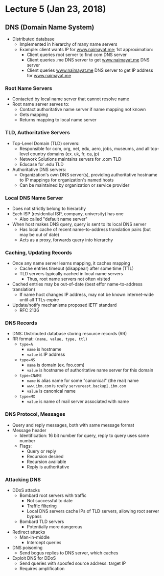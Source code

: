 # Lecture 5 (Jan 23, 2018)
## DNS (Domain Name System)
* Distributed database
  * Implemented in hierarchy of many name servers
  * Example: client wants IP for www.naimayat.me; 1st approximation:
    * Client queries root server to find com DNS server
    * Client queries .me DNS server to get  www.naimayat.me DNS server
    * Client queries www.naimayat.me DNS server to get IP address for www.naimayat.me
### Root Name Servers
* Contacted by local name server that cannot resolve name
* Root name server serves to:
  * Contact authoritative name server if name mapping not known
  * Gets mapping
  * Returns mapping to local name server
### TLD, Authoritative Servers
* Top-Level Domain (TLD) servers:
  * Responsible for com, org, net, edu, aero, jobs, museums, and all top-level country domains (ex. uk, fr, ca, jp)
  * Network Solutions maintains servers for .com TLD
  * Educase for .edu TLD
* Authoritative DNS servers:
  * Organization's own DNS server(s), providing authoritative hostname to IP mappings for organization's named hosts
  * Can be maintained by organization or service provider
### Local DNS Name Server
* Does not strictly belong to hierarchy
* Each ISP (residential ISP, company, university) has one
  * Also called "default name server"
* When host makes DNS query, query is sent to its local DNS server
  * Has local cache of recent name-to-address translation pairs (but may be out of date)
  * Acts as a proxy, forwards query into hierarchy 
### Caching, Updating Records
* Once any name server learns mapping, it caches mapping
  * Cache entries timeout (disappear) after some time (TTL)
  * TLD servers typically cached in local name servers
    * Thus, root name servers not often visited
* Cached entries may be out-of-date (best effor name-to-address translation)
  * If name host changes IP address, may not be known internet-wide until all TTLs expire
* Update/notify mechanisms proposed IETF standard
  * RFC 2136
### DNS Records
* DNS: Distributed database storing resource records (RR)
* RR format: `(name, value, type, ttl)`
  * `type=A`
    * `name` is hostname
    * `value` is IP address
  * `type=NS`
    * `name` is domain (ex. foo.com)
    * `value` is hostname of authoritative name server for this domain
  * `type=CNAME`
    * `name` is alias name for some "canonical" (the real) name
    * `www.ibm.com` is really `servereast.backup2.ibm.com`
    * `value` is canonical name
  * `type=MX`
    * `value` is name of mail server associated with name
### DNS Protocol, Messages
* Query and reply messages, both with same message format
* Message header
  * Identification: 16 bit number for query, reply to query uses same number
  * Flags:
    * Query or reply
    * Recursion desired
    * Recursion available
    * Reply is authoritative
### Attacking DNS
* DDoS attacks
  * Bombard root servers with traffic
    * Not successful to date
    * Traffic filtering
    * Local DNS servers cache IPs of TLD servers, allowing root server bypass
  * Bombard TLD servers
    * Potentially more dangerous
* Redirect attacks
  * Man-in-middle
    * Intercept queries
* DNS poisoning
  * Send bogus replies to DNS server, which caches
* Exploit DNS for DDoS
  * Send queries with spoofed source address: target IP
  * Requires amplification
